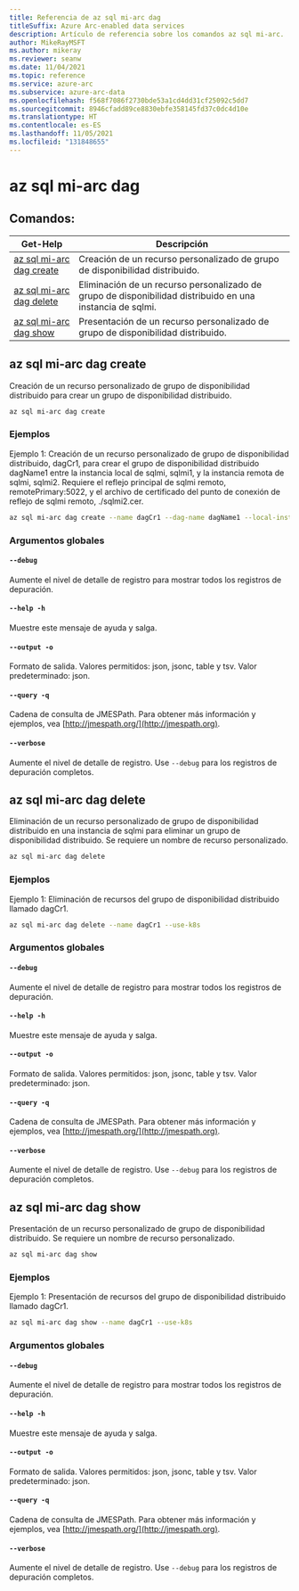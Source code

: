 ```yaml
---
title: Referencia de az sql mi-arc dag
titleSuffix: Azure Arc-enabled data services
description: Artículo de referencia sobre los comandos az sql mi-arc.
author: MikeRayMSFT
ms.author: mikeray
ms.reviewer: seanw
ms.date: 11/04/2021
ms.topic: reference
ms.service: azure-arc
ms.subservice: azure-arc-data
ms.openlocfilehash: f568f7086f2730bde53a1cd4dd31cf25092c5dd7
ms.sourcegitcommit: 8946cfadd89ce8830ebfe358145fd37c0dc4d10e
ms.translationtype: HT
ms.contentlocale: es-ES
ms.lasthandoff: 11/05/2021
ms.locfileid: "131848655"
---
```

# <a name="az-sql-mi-arc-dag"></a>az sql mi-arc dag
## <a name="commands"></a>Comandos:
| Get-Help | Descripción|
| --- | --- |
[az sql mi-arc dag create](#az-sql-mi-arc-dag-create) | Creación de un recurso personalizado de grupo de disponibilidad distribuido.
[az sql mi-arc dag delete](#az-sql-mi-arc-dag-delete) | Eliminación de un recurso personalizado de grupo de disponibilidad distribuido en una instancia de sqlmi.
[az sql mi-arc dag show](#az-sql-mi-arc-dag-show) | Presentación de un recurso personalizado de grupo de disponibilidad distribuido.
## <a name="az-sql-mi-arc-dag-create"></a>az sql mi-arc dag create
Creación de un recurso personalizado de grupo de disponibilidad distribuido para crear un grupo de disponibilidad distribuido.
```bash
az sql mi-arc dag create 
```
### <a name="examples"></a>Ejemplos
Ejemplo 1: Creación de un recurso personalizado de grupo de disponibilidad distribuido, dagCr1, para crear el grupo de disponibilidad distribuido dagName1 entre la instancia local de sqlmi, sqlmi1, y la instancia remota de sqlmi, sqlmi2. Requiere el reflejo principal de sqlmi remoto, remotePrimary:5022, y el archivo de certificado del punto de conexión de reflejo de sqlmi remoto, ./sqlmi2.cer.
```bash
az sql mi-arc dag create --name dagCr1 --dag-name dagName1 --local-instance-name sqlmi1 --local-primary local --remote-instance-name sqlmi2 --remote-mirroring-url remotePrimary:5022 --remote-mirroring-cert-file ./sqlmi2.cer --use-k8s
```
### <a name="global-arguments"></a>Argumentos globales
#### `--debug`
Aumente el nivel de detalle de registro para mostrar todos los registros de depuración.
#### `--help -h`
Muestre este mensaje de ayuda y salga.
#### `--output -o`
Formato de salida.  Valores permitidos: json, jsonc, table y tsv.  Valor predeterminado: json.
#### `--query -q`
Cadena de consulta de JMESPath. Para obtener más información y ejemplos, vea [http://jmespath.org/](http://jmespath.org).
#### `--verbose`
Aumente el nivel de detalle de registro. Use `--debug` para los registros de depuración completos.
## <a name="az-sql-mi-arc-dag-delete"></a>az sql mi-arc dag delete
Eliminación de un recurso personalizado de grupo de disponibilidad distribuido en una instancia de sqlmi para eliminar un grupo de disponibilidad distribuido. Se requiere un nombre de recurso personalizado.
```bash
az sql mi-arc dag delete 
```
### <a name="examples"></a>Ejemplos
Ejemplo 1: Eliminación de recursos del grupo de disponibilidad distribuido llamado dagCr1.
```bash
az sql mi-arc dag delete --name dagCr1 --use-k8s
```
### <a name="global-arguments"></a>Argumentos globales
#### `--debug`
Aumente el nivel de detalle de registro para mostrar todos los registros de depuración.
#### `--help -h`
Muestre este mensaje de ayuda y salga.
#### `--output -o`
Formato de salida.  Valores permitidos: json, jsonc, table y tsv.  Valor predeterminado: json.
#### `--query -q`
Cadena de consulta de JMESPath. Para obtener más información y ejemplos, vea [http://jmespath.org/](http://jmespath.org).
#### `--verbose`
Aumente el nivel de detalle de registro. Use `--debug` para los registros de depuración completos.
## <a name="az-sql-mi-arc-dag-show"></a>az sql mi-arc dag show
Presentación de un recurso personalizado de grupo de disponibilidad distribuido. Se requiere un nombre de recurso personalizado.
```bash
az sql mi-arc dag show 
```
### <a name="examples"></a>Ejemplos
Ejemplo 1: Presentación de recursos del grupo de disponibilidad distribuido llamado dagCr1.
```bash
az sql mi-arc dag show --name dagCr1 --use-k8s
```
### <a name="global-arguments"></a>Argumentos globales
#### `--debug`
Aumente el nivel de detalle de registro para mostrar todos los registros de depuración.
#### `--help -h`
Muestre este mensaje de ayuda y salga.
#### `--output -o`
Formato de salida.  Valores permitidos: json, jsonc, table y tsv.  Valor predeterminado: json.
#### `--query -q`
Cadena de consulta de JMESPath. Para obtener más información y ejemplos, vea [http://jmespath.org/](http://jmespath.org).
#### `--verbose`
Aumente el nivel de detalle de registro. Use `--debug` para los registros de depuración completos.

